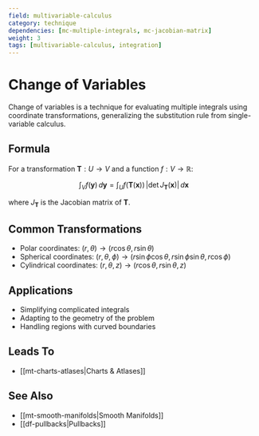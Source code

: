 ```yaml
---
field: multivariable-calculus
category: technique
dependencies: [mc-multiple-integrals, mc-jacobian-matrix]
weight: 3
tags: [multivariable-calculus, integration]
---
```


# Change of Variables

Change of variables is a technique for evaluating multiple integrals using coordinate transformations, generalizing the substitution rule from single-variable calculus.

## Formula
For a transformation $\mathbf{T}: U \to V$ and a function $f: V \to \mathbb{R}$:

$$\int_V f(\mathbf{y}) \, d\mathbf{y} = \int_U f(\mathbf{T}(\mathbf{x})) \, |\det J_{\mathbf{T}}(\mathbf{x})| \, d\mathbf{x}$$

where $J_{\mathbf{T}}$ is the Jacobian matrix of $\mathbf{T}$.

## Common Transformations
- Polar coordinates: $(r, \theta) \to (r\cos\theta, r\sin\theta)$
- Spherical coordinates: $(r, \theta, \phi) \to (r\sin\phi\cos\theta, r\sin\phi\sin\theta, r\cos\phi)$
- Cylindrical coordinates: $(r, \theta, z) \to (r\cos\theta, r\sin\theta, z)$

## Applications
- Simplifying complicated integrals
- Adapting to the geometry of the problem
- Handling regions with curved boundaries

## Leads To
- [[mt-charts-atlases|Charts & Atlases]]

## See Also
- [[mt-smooth-manifolds|Smooth Manifolds]]
- [[df-pullbacks|Pullbacks]]